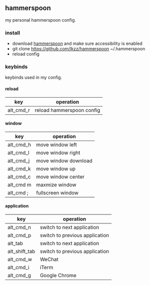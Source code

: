 ## hammerspoon
my personal hammerspoon config.

### install
- download [hammerspoon](http://www.hammerspoon.org/) and make sure accessibility is enabled
- git clone https://github.com/lkzz/hammerspoon ~/.hammerspoon
- reload config

### keybinds
keybinds used in my config.

#### reload
| key       | operation                 |
|-----------|---------------------------|
| alt_cmd_r | reload hammerspoon config |


#### window
| key       | operation            |
|-----------|----------------------|
| alt_cmd_h | move window left     |
| alt_cmd_l | move window right    |
| alt_cmd_j | move window download |
| alt_cmd_k | move window up       |
| alt_cmd_c | move window center   |
| alt_cmd m | maxmize window       |
| alt_cmd ; | fullscreen window    |

#### application
| key           | operation                      |
|---------------|--------------------------------|
| alt_cmd_n     | switch to next application     |
| alt_cmd_p     | switch to previous application |
| alt_tab       | switch to next application     |
| alt_shift_tab | switch to previous application |
| alt_cmd_w     | WeChat                         |
| alt_cmd_i     | iTerm                          |
| alt_cmd_g     | Google Chrome                  |
